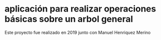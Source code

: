 # aplicación para realizar operaciones básicas sobre un arbol general

Este proyecto fue realizado en 2019 junto con Manuel Henriquez Merino

